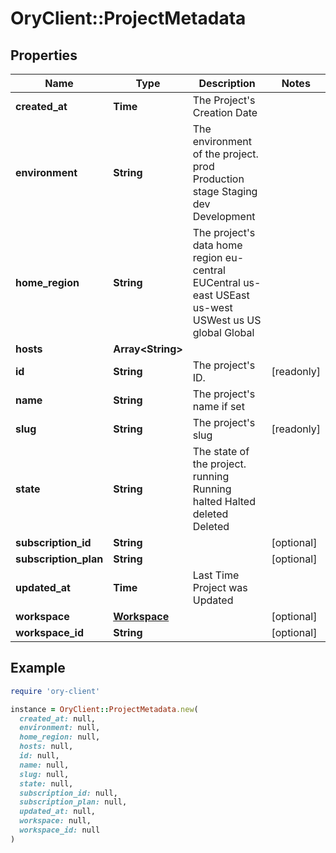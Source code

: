 # OryClient::ProjectMetadata

## Properties

| Name | Type | Description | Notes |
| ---- | ---- | ----------- | ----- |
| **created_at** | **Time** | The Project&#39;s Creation Date |  |
| **environment** | **String** | The environment of the project. prod Production stage Staging dev Development |  |
| **home_region** | **String** | The project&#39;s data home region eu-central EUCentral us-east USEast us-west USWest us US global Global |  |
| **hosts** | **Array&lt;String&gt;** |  |  |
| **id** | **String** | The project&#39;s ID. | [readonly] |
| **name** | **String** | The project&#39;s name if set |  |
| **slug** | **String** | The project&#39;s slug | [readonly] |
| **state** | **String** | The state of the project. running Running halted Halted deleted Deleted |  |
| **subscription_id** | **String** |  | [optional] |
| **subscription_plan** | **String** |  | [optional] |
| **updated_at** | **Time** | Last Time Project was Updated |  |
| **workspace** | [**Workspace**](Workspace.md) |  | [optional] |
| **workspace_id** | **String** |  | [optional] |

## Example

```ruby
require 'ory-client'

instance = OryClient::ProjectMetadata.new(
  created_at: null,
  environment: null,
  home_region: null,
  hosts: null,
  id: null,
  name: null,
  slug: null,
  state: null,
  subscription_id: null,
  subscription_plan: null,
  updated_at: null,
  workspace: null,
  workspace_id: null
)
```

